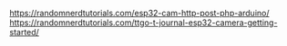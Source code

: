 https://randomnerdtutorials.com/esp32-cam-http-post-php-arduino/
https://randomnerdtutorials.com/ttgo-t-journal-esp32-camera-getting-started/

